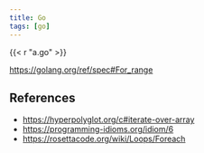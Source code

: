 ```yaml
---
title: Go
tags: [go]
---
```


{{< r "a.go" >}}

<https://golang.org/ref/spec#For_range>

## References

- <https://hyperpolyglot.org/c#iterate-over-array>
- <https://programming-idioms.org/idiom/6>
- <https://rosettacode.org/wiki/Loops/Foreach>
